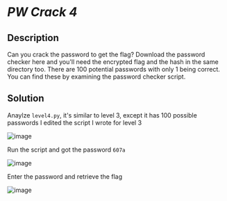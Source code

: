 # _PW Crack 4_
## Description
Can you crack the password to get the flag?
Download the password checker here and you'll need the encrypted flag and the hash in the same directory too.
There are 100 potential passwords with only 1 being correct. You can find these by examining the password checker script.
## Solution
Anaylze `level4.py`, it's similar to level 3, except it has 100 possible passwords
I edited the script I wrote for level 3 

![image](https://user-images.githubusercontent.com/70738420/178352385-3c8fc604-72a8-43ec-a74e-6af4fea3bc1c.png)

Run the script and got the password `607a`

![image](https://user-images.githubusercontent.com/70738420/178352469-7fdb3225-038f-4c13-ad38-7d598e7d1ceb.png)

Enter the password and retrieve the flag

![image](https://user-images.githubusercontent.com/70738420/178352579-7f815ba9-9c37-4490-8564-43c4821bc85a.png)